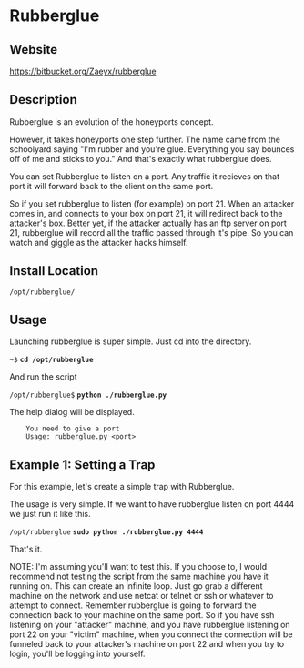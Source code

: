 
Rubberglue
=======

Website
-------

<https://bitbucket.org/Zaeyx/rubberglue>

Description
-----------

Rubberglue is an evolution of the honeyports concept.

However, it takes honeyports one step further.  The name came from the
schoolyard saying "I'm rubber and you're glue.  Everything you say bounces
off of me and sticks to you."  And that's exactly what rubberglue does.

You can set Rubberglue to listen on a port.  Any traffic it recieves on that
port it will forward back to the client on the same port.

So if you set rubberglue to listen (for example) on port 21.  When an
attacker comes in, and connects to your box on port 21, it will redirect
back to the attacker's box.  Better yet, if the attacker actually has
an ftp server on port 21, rubberglue will record all the traffic
passed through it's pipe.  So you can watch and giggle as the attacker
hacks himself.

Install Location
----------------

`/opt/rubberglue/`

Usage
-----


Launching rubberglue is super simple.  Just cd into the directory.

`~$` **`cd /opt/rubberglue`**

And run the script

`/opt/rubberglue$` **`python ./rubberglue.py`**

The help dialog will be displayed.

		You need to give a port
		Usage: rubberglue.py <port>

Example 1: Setting a Trap
-----------------------------------------

For this example, let's create a simple trap with Rubberglue.

The usage is very simple.  If we want to have rubberglue listen on port 4444
we just run it like this.

`/opt/rubberglue` **`sudo python ./rubberglue.py 4444`**

That's it.  

NOTE: I'm assuming you'll want to test this.  If you choose to, I would recommend not testing the script from the same machine you have it running on.  This can create an infinite loop.  Just go grab a different machine on the network and use netcat or telnet or ssh or whatever to attempt to connect.  Remember rubberglue is going to forward the connection back to your machine on the same port.  So if you have ssh listening on your "attacker" machine, and you have rubberglue listening on port 22 on your "victim" machine, when you connect the connection will be funneled back to your attacker's machine on port 22 and when you try to login, you'll be logging into yourself.
